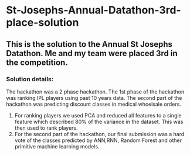 # St-Josephs-Annual-Datathon-3rd-place-solution
## This is the solution to the Annual St Josephs Datathon. Me and my team were placed 3rd in the competition.
### Solution details:
The hackathon was a 2 phase hackathon. The 1st phase of the hackathon was ranking IPL players using past 10 years data. The second part of the hackathon was predicting discount classes in medical whoelsale orders.
1. For ranking players we used PCA and reduced all features to a single feature which described 80% of the variance in the dataset. This was then used to rank players.
2. For the second part of the hackathon, our final submission was a hard vote of the classes predicted by ANN,RNN, Random Forest and other primitive machine learning models.
